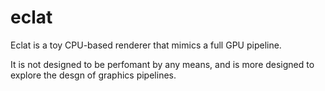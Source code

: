 # eclat

Eclat is a toy CPU-based renderer that mimics a full GPU pipeline.

It is not designed to be perfomant by any means, and is more designed to explore the desgn of graphics pipelines.